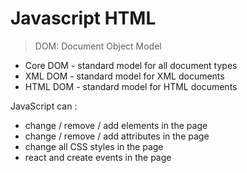 # Javascript HTML

> DOM: Document Object Model

* Core DOM - standard model for all document types
* XML DOM - standard model for XML documents
* HTML DOM - standard model for HTML documents

JavaScript can :

* change / remove / add elements in the page
* change / remove / add attributes in the page
* change all CSS styles in the page
* react and create events in the page

